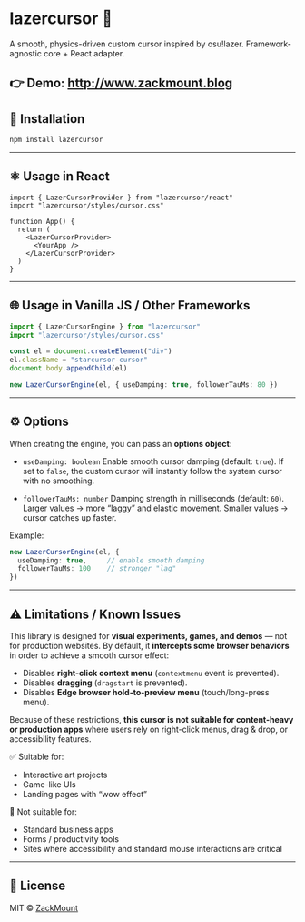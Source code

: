 # lazercursor 🎯

A smooth, physics-driven custom cursor inspired by osu!lazer.
Framework-agnostic core + React adapter.

👉 Demo: http://www.zackmount.blog
---

## 🚀 Installation

```bash
npm install lazercursor
```

---

## ⚛️ Usage in React

```tsx
import { LazerCursorProvider } from "lazercursor/react"
import "lazercursor/styles/cursor.css"

function App() {
  return (
    <LazerCursorProvider>
      <YourApp />
    </LazerCursorProvider>
  )
}
```

---

## 🌐 Usage in Vanilla JS / Other Frameworks

```ts
import { LazerCursorEngine } from "lazercursor"
import "lazercursor/styles/cursor.css"

const el = document.createElement("div")
el.className = "starcursor-cursor"
document.body.appendChild(el)

new LazerCursorEngine(el, { useDamping: true, followerTauMs: 80 })
```

---

## ⚙️ Options

When creating the engine, you can pass an **options object**:

* `useDamping: boolean`
  Enable smooth cursor damping (default: `true`).
  If set to `false`, the custom cursor will instantly follow the system cursor with no smoothing.

* `followerTauMs: number`
  Damping strength in milliseconds (default: `60`).
  Larger values → more “laggy” and elastic movement.
  Smaller values → cursor catches up faster.

Example:

```ts
new LazerCursorEngine(el, {
  useDamping: true,     // enable smooth damping
  followerTauMs: 100    // stronger "lag"
})
```

---

## ⚠️ Limitations / Known Issues

This library is designed for **visual experiments, games, and demos** — not for production websites.
By default, it **intercepts some browser behaviors** in order to achieve a smooth cursor effect:

* Disables **right-click context menu** (`contextmenu` event is prevented).
* Disables **dragging** (`dragstart` is prevented).
* Disables **Edge browser hold-to-preview menu** (touch/long-press menu).

Because of these restrictions, **this cursor is not suitable for content-heavy or production apps** where users rely on right-click menus, drag & drop, or accessibility features.

✅ Suitable for:

* Interactive art projects
* Game-like UIs
* Landing pages with “wow effect”

🚫 Not suitable for:

* Standard business apps
* Forms / productivity tools
* Sites where accessibility and standard mouse interactions are critical

---

## 📜 License

MIT © [ZackMount](https://github.com/ZackMount)
